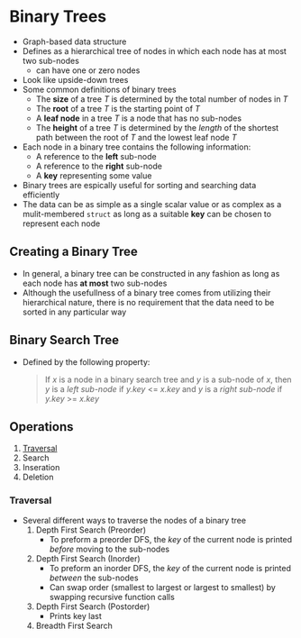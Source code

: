 # Binary Trees

- Graph-based data structure
- Defines as a hierarchical tree of nodes in which each node has at most two sub-nodes
  - can have one or zero nodes
- Look like upside-down trees
- Some common definitions of binary trees
  - The __size__ of a tree _T_ is determined by the total number of nodes in _T_
  - The __root__ of a tree _T_ is the starting point of _T_
  - A __leaf node__ in a tree _T_ is a node that has no sub-nodes
  - The __height__ of a tree _T_ is determined by the _length_ of the shortest path between the root of _T_ and the lowest leaf node _T_
- Each node in a binary tree contains the following information:
  - A reference to the __left__ sub-node
  - A reference to the __right__ sub-node
  - A __key__ representing some value
- Binary trees are espically useful for sorting and searching data efficiently
- The data can be as simple as a single scalar value or as complex as a mulit-membered `struct` as long as a suitable __key__ can be chosen to represent each node

## Creating a Binary Tree

- In general, a binary tree can be constructed in any fashion as long as each node has __at most__ two sub-nodes
- Although the usefullness of a binary tree comes from utilizing their hierarchical nature, there is no requirement that the data need to be sorted in any particular way

## Binary Search Tree

- Defined by the following property:
  > If _x_ is a node in a binary search tree and _y_ is a sub-node of _x_, then _y_ is a _left sub-node_ if _y.key_ <= _x.key_ and _y_ is a _right sub-node_ if _y.key_ >= _x.key_

## Operations

1. [Traversal](###traversal)
2. Search
3. Inseration
4. Deletion

### Traversal

- Several different ways to traverse the nodes of a binary tree
    1. Depth First Search (Preorder)
        - To preform a preorder DFS, the _key_ of the current node is printed _before_ moving to the sub-nodes
    2. Depth First Search (Inorder)
        - To preform an inorder DFS, the _key_ of the current node is printed _between_ the sub-nodes 
        - Can swap order (smallest to largest or largest to smallest) by swapping recursive function calls
    3. Depth First Search (Postorder)
        - Prints key last
    4. Breadth First Search


